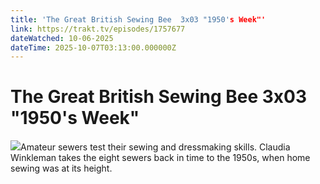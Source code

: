 ```yaml
---
title: 'The Great British Sewing Bee  3x03 "1950's Week"' 
link: https://trakt.tv/episodes/1757677
dateWatched: 10-06-2025
dateTime: 2025-10-07T03:13:00.000000Z
---
```

# The Great British Sewing Bee  3x03 "1950's Week"

![](https://walter-r2.trakt.tv/images/episodes/001/757/677/screenshots/thumb/950a7903be.jpg)Amateur sewers test their sewing and dressmaking skills. Claudia Winkleman takes the eight sewers back in time to the 1950s, when home sewing was at its height.